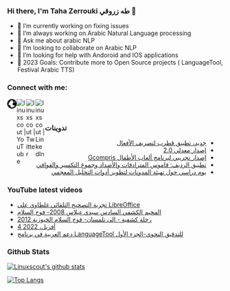 ### Hi there, I'm Taha Zerrouki طه زروقي 👋
- 🔭 I’m currently working on fixing issues
- 🔭 I’m always working on Arabic Natural Language processing
- 💬 Ask me about arabic NLP
- 👯 I’m looking to collaborate on Arabic NLP
- 🤔 I’m looking for help with Andoroid and IOS applications
- 🥅 2023 Goals: Contribute more to Open Source projects ( LanguageTool, Festival Arabic TTS)

### Connect with me:

[<img align="left" alt="tahadz.com" width="22px" src="https://raw.githubusercontent.com/iconic/open-iconic/master/svg/globe.svg" />](http://tahadz.com)
[<img align="left" alt="linuxscout | YouTube" width="22px" src="https://cdn.jsdelivr.net/npm/simple-icons@v3/icons/youtube.svg" />](https://www.youtube.com/channel/UC2UFjiMr6DeZkJtYYHZpEdw)
[<img align="left" alt="linuxscout | Twitter" width="22px" src="https://cdn.jsdelivr.net/npm/simple-icons@v3/icons/twitter.svg" />](http://twitter.com/linuxscout)
[<img align="left" alt="linuxscout | LinkedIn" width="22px" src="https://cdn.jsdelivr.net/npm/simple-icons@v3/icons/linkedin.svg" />](https://www.linkedin.com/in/tahazerrouki/)
<br />
<br />
### تدوينات
<div dir="rtl">

<!-- BLOG-POST-LIST:START -->
- [جديد، تطبيق قطرب لتصريف الأفعال](https://tahadz.wordpress.com/2023/05/14/%d8%ac%d8%af%d9%8a%d8%af%d8%8c-%d8%aa%d8%b7%d8%a8%d9%8a%d9%82-%d9%82%d8%b7%d8%b1%d8%a8-%d9%84%d8%aa%d8%b5%d8%b1%d9%8a%d9%81-%d8%a7%d9%84%d8%a3%d9%81%d8%b9%d8%a7%d9%84/)
- [إصدار معدلي 2.0](https://tahadz.wordpress.com/2023/04/08/%d8%a5%d8%b5%d8%af%d8%a7%d8%b1-%d9%85%d8%b9%d8%af%d9%84%d9%8a-2-0/)
- [إصدار تجريبي لبرنامج ألعاب الأطفال Gcompris](https://tahadz.wordpress.com/2023/04/08/%d8%a5%d8%b5%d8%af%d8%a7%d8%b1-%d8%aa%d8%ac%d8%b1%d9%8a%d8%a8%d9%8a-%d9%84%d8%a8%d8%b1%d9%86%d8%a7%d9%85%d8%ac-%d8%a3%d9%84%d8%b9%d8%a7%d8%a8-%d8%a7%d9%84%d8%a3%d8%b7%d9%81%d8%a7%d9%84-gcompris/)
- [تطبيق الرديف: قاموس المترادفات والأضداد وجموع التكسير والقوافي](https://tahadz.wordpress.com/2023/03/08/%d8%aa%d8%b7%d8%a8%d9%8a%d9%82-%d8%a7%d9%84%d8%b1%d8%af%d9%8a%d9%81-%d9%82%d8%a7%d9%85%d9%88%d8%b3-%d8%a7%d9%84%d9%85%d8%aa%d8%b1%d8%a7%d8%af%d9%81%d8%a7%d8%aa-%d9%88%d8%a7%d9%84%d8%a3%d8%b6%d8%af/)
- [يوم دراسي  حول تهيئة المدونات لتطوير أدوات التحليل المعجمي](https://tahadz.wordpress.com/2022/12/23/%d9%8a%d9%88%d9%85-%d8%af%d8%b1%d8%a7%d8%b3%d9%8a-%d8%ad%d9%88%d9%84-%d8%aa%d9%87%d9%8a%d8%a6%d8%a9-%d8%a7%d9%84%d9%85%d8%af%d9%88%d9%86%d8%a7%d8%aa-%d9%84%d8%aa%d8%b7%d9%88%d9%8a%d8%b1-%d8%a3%d8%af/)
<!-- BLOG-POST-LIST:END -->
</div>


### YouTube latest videos
<!-- YOUTUBE:START -->
- [تجربة التصحيح التلقائي غلطاوي على LibreOffice](https://www.youtube.com/watch?v=BD6Clh5rT7Q)
- [المخيم الكشفي السادس سيدي غيلاس 2008- فوج السلام](https://www.youtube.com/watch?v=-pkPy0TgL_U)
- [رحلة كشفية - إلى تلمسان- فوج السلام الخبوزية 2012](https://www.youtube.com/watch?v=qAAZvS1tQnY)
- [4 أفريل، 2022](https://www.youtube.com/watch?v=PMdeYLnvi-A)
- [دعم العربية في برنامج LanguageTool للتدقيق النحوي-الجزء الأول](https://www.youtube.com/watch?v=PEm91guIMko)
<!-- YOUTUBE:END -->

### Github Stats
[![Linuxscout's github stats](https://github-readme-stats.vercel.app/api?username=linuxscout&show_icons=true)](https://github.com/anuraghazra/github-readme-stats)

[![Top Langs](https://github-readme-stats.vercel.app/api/top-langs/?username=linuxscout&layout=compact)](https://github.com/anuraghazra/github-readme-stats)

<!--
**linuxscout/linuxscout** is a ✨ _special_ ✨ repository because its `README.md` (this file) appears on your GitHub profile.

Here are some ideas to get you started:

- 🔭 I’m currently working on ...
- 🌱 I’m currently learning ...
- 👯 I’m looking to collaborate on ...
- 🤔 I’m looking for help with ...
- 💬 Ask me about ...
- 📫 How to reach me: ...
- 😄 Pronouns: ...
- ⚡ Fun fact: ...
-->

